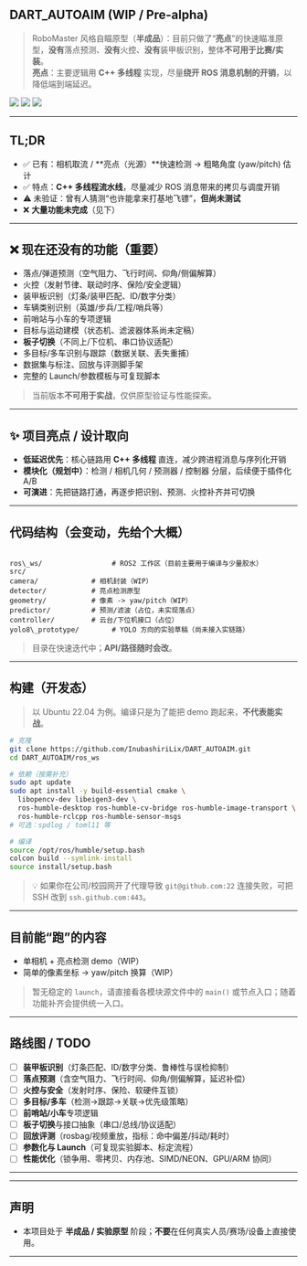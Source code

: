 ## DART_AUTOAIM (WIP / Pre-alpha)

> RoboMaster 风格自瞄原型（**半成品**）：目前只做了“**亮点**”的快速瞄准原型，**没有**落点预测、**没有**火控、**没有**装甲板识别，整体**不可用于比赛/实装**。  
> **亮点**：主要逻辑用 **C++ 多线程** 实现，尽量**绕开 ROS 消息机制的开销**，以降低端到端延迟。

<p align="left">
  <img src="https://img.shields.io/badge/status-pre--alpha-orange" />
  <img src="https://img.shields.io/badge/lang-C%2B%2B20-blue" />
  <img src="https://img.shields.io/badge/platform-Ubuntu%2022.04%20%7C%20Orange%20Pi%205-lightgrey" />
</p>

---

## TL;DR

- ✅ 已有：相机取流 / **亮点（光源）**快速检测 → 粗略角度 (yaw/pitch) 估计  
- ✅ 特点：**C++ 多线程流水线**，尽量减少 ROS 消息带来的拷贝与调度开销  
- ⚠️ 未验证：曾有人猜测“也许能拿来打基地飞镖”，**但尚未测试**  
- ❌ **大量功能未完成**（见下）

---

## ❌ 现在还没有的功能（重要）

- 落点/弹道预测（空气阻力、飞行时间、仰角/侧偏解算）  
- 火控（发射节律、联动时序、保险/安全逻辑）  
- 装甲板识别（灯条/装甲匹配、ID/数字分类）  
- 车辆类别识别（英雄/步兵/工程/哨兵等）  
- 前哨站与小车的专项逻辑  
- 目标与运动建模（状态机、滤波器体系尚未定稿）  
- **板子切换**（不同上/下位机、串口协议适配）  
- 多目标/多车识别与跟踪（数据关联、丢失重捕）  
- 数据集与标注、回放与评测脚手架  
- 完整的 Launch/参数模板与可复现脚本

> 当前版本**不可用于实战**，仅供原型验证与性能探索。

---

## ✨ 项目亮点 / 设计取向

- **低延迟优先**：核心链路用 **C++ 多线程** 直连，减少跨进程消息与序列化开销  
- **模块化（规划中）**：检测 / 相机几何 / 预测器 / 控制器 分层，后续便于插件化 A/B  
- **可演进**：先把链路打通，再逐步把识别、预测、火控补齐并可切换

---

## 代码结构（会变动，先给个大概）

```

ros\_ws/                 # ROS2 工作区（目前主要用于编译与少量胶水）
src/
camera/             # 相机封装（WIP）
detector/           # 亮点检测原型
geometry/           # 像素 -> yaw/pitch（WIP）
predictor/          # 预测/滤波（占位，未实现落点）
controller/         # 云台/下位机接口（占位）
yolo8\_prototype/        # YOLO 方向的实验草稿（尚未接入实链路）

````

> 目录在快速迭代中；**API/路径随时会改**。

---

## 构建（开发态）

> 以 Ubuntu 22.04 为例。编译只是为了能把 demo 跑起来，**不代表能实战**。

```bash
# 克隆
git clone https://github.com/InubashiriLix/DART_AUTOAIM.git
cd DART_AUTOAIM/ros_ws

# 依赖（按需补充）
sudo apt update
sudo apt install -y build-essential cmake \
  libopencv-dev libeigen3-dev \
  ros-humble-desktop ros-humble-cv-bridge ros-humble-image-transport \
  ros-humble-rclcpp ros-humble-sensor-msgs
# 可选：spdlog / toml11 等

# 编译
source /opt/ros/humble/setup.bash
colcon build --symlink-install
source install/setup.bash
````

> 💡 如果你在公司/校园网开了代理导致 `git@github.com:22` 连接失败，可把 SSH 改到 `ssh.github.com:443`。

---

## 目前能“跑”的内容

- 单相机 + 亮点检测 demo（WIP）
- 简单的像素坐标 → yaw/pitch 换算（WIP）

> 暂无稳定的 `launch`，请直接看各模块源文件中的 `main()` 或节点入口；随着功能补齐会提供统一入口。

---

## 路线图 / TODO

- [ ] **装甲板识别**（灯条匹配、ID/数字分类、鲁棒性与误检抑制）
- [ ] **落点预测**（含空气阻力、飞行时间、仰角/侧偏解算，延迟补偿）
- [ ] **火控与安全**（发射时序、保险、软硬件互锁）
- [ ] **多目标/多车**（检测→跟踪→关联→优先级策略）
- [ ] **前哨站/小车**专项逻辑
- [ ] **板子切换**与接口抽象（串口/总线/协议适配）
- [ ] **回放评测**（rosbag/视频重放，指标：命中偏差/抖动/耗时）
- [ ] **参数化与 Launch**（可复现实验脚本、标定流程）
- [ ] **性能优化**（锁争用、零拷贝、内存池、SIMD/NEON、GPU/ARM 协同）

---
---

## 声明

- 本项目处于 **半成品 / 实验原型** 阶段；**不要**在任何真实人员/赛场/设备上直接使用。

---

